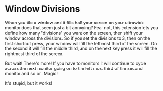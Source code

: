 # Window Divisions

When you tile a window and it fills half your screen on your ultrawide monitor
does that seem just a bit annoying? Fear not, this extension lets you define
how many "divisions" you want on the screen, then shift your window across
the divisions. So if you set the divisions to 3, then on the first shortcut
press, your window will fill the leftmost third of the screen. On the second
it will fill the middle third, and on the next key press it will fill the
rightmost third of the screen.

But wait! There's more! If you have to monitors it will continue to cycle
across the next monitor going on to the left most third of the second monitor
and so on. Magic!

It's stupid, but it works!
